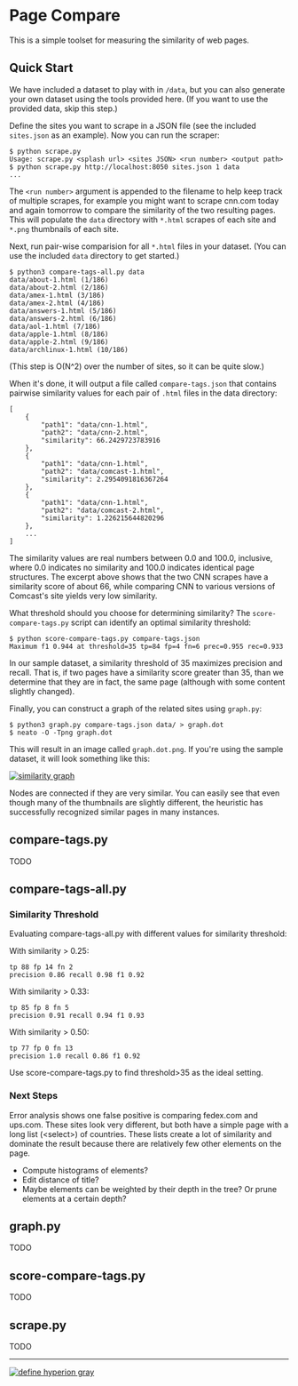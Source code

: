 # Page Compare

This is a simple toolset for measuring the similarity of web pages.

## Quick Start

We have included a dataset to play with in `/data`, but you can also generate
your own dataset using the tools provided here. (If you want to use the
provided data, skip this step.)

Define the sites you want to scrape in a JSON file (see the included
`sites.json` as an example). Now you can run the scraper:

    $ python scrape.py
    Usage: scrape.py <splash url> <sites JSON> <run number> <output path>
    $ python scrape.py http://localhost:8050 sites.json 1 data
    ...

The `<run number>` argument is appended to the filename to help keep track of
multiple scrapes, for example you might want to scrape cnn.com today and again
tomorrow to compare the similarity of the two resulting pages. This will
populate the `data` directory with `*.html` scrapes of each site and `*.png`
thumbnails of each site.

Next, run pair-wise comparision for all `*.html` files in your dataset. (You
can use the included `data` directory to get started.)

    $ python3 compare-tags-all.py data
    data/about-1.html (1/186)
    data/about-2.html (2/186)
    data/amex-1.html (3/186)
    data/amex-2.html (4/186)
    data/answers-1.html (5/186)
    data/answers-2.html (6/186)
    data/aol-1.html (7/186)
    data/apple-1.html (8/186)
    data/apple-2.html (9/186)
    data/archlinux-1.html (10/186)

(This step is O(N^2) over the number of sites, so it can be quite slow.)

When it's done, it will output a file called `compare-tags.json` that contains
pairwise similarity values for each pair of `.html` files in the data
directory:

    [
        {
            "path1": "data/cnn-1.html",
            "path2": "data/cnn-2.html",
            "similarity": 66.2429723783916
        },
        {
            "path1": "data/cnn-1.html",
            "path2": "data/comcast-1.html",
            "similarity": 2.2954091816367264
        },
        {
            "path1": "data/cnn-1.html",
            "path2": "data/comcast-2.html",
            "similarity": 1.226215644820296
        },
        ...
    ]

The similarity values are real numbers between 0.0 and 100.0, inclusive, where
0.0 indicates no similarity and 100.0 indicates identical page structures. The
excerpt above shows that the two CNN scrapes have a similarity score of about
66, while comparing CNN to various versions of Comcast's site yields very low
similarity.

What threshold should you choose for determining similarity? The `score-compare-tags.py` script can identify an optimal similarity threshold:

    $ python score-compare-tags.py compare-tags.json
    Maximum f1 0.944 at threshold=35 tp=84 fp=4 fn=6 prec=0.955 rec=0.933

In our sample dataset, a similarity threshold of 35 maximizes precision and
recall. That is, if two pages have a similarity score greater than 35, than we
determine that they are in fact, the same page (although with some content
slightly changed).

Finally, you can construct a graph of the related sites using `graph.py`:

    $ python3 graph.py compare-tags.json data/ > graph.dot
    $ neato -O -Tpng graph.dot

This will result in an image called `graph.dot.png`. If you're using the sample
dataset, it will look something like this:

[![similarity graph](./graph-thumb.dot.png)](./graph.dot.png)

Nodes are connected if they are very similar. You can easily see that even though many of the thumbnails are slightly different, the heuristic has successfully recognized similar pages in many instances.

## compare-tags.py

TODO

## compare-tags-all.py

### Similarity Threshold

Evaluating compare-tags-all.py with different values for similarity threshold: 

With similarity > 0.25:

    tp 88 fp 14 fn 2
    precision 0.86 recall 0.98 f1 0.92

With similarity > 0.33:

    tp 85 fp 8 fn 5
    precision 0.91 recall 0.94 f1 0.93

With similarity > 0.50:

    tp 77 fp 0 fn 13
    precision 1.0 recall 0.86 f1 0.92

Use score-compare-tags.py to find threshold>35 as the ideal setting.

### Next Steps

Error analysis shows one false positive is comparing fedex.com and ups.com. These sites look very different, but both have a simple page with a long list
(&lt;select&gt;) of countries. These lists create a lot of similarity and dominate the result because there are relatively few other elements on the page.

* Compute histograms of elements?
* Edit distance of title?
* Maybe elements can be weighted by their depth in the tree? Or prune elements at a certain depth?

## graph.py

TODO

## score-compare-tags.py

TODO

## scrape.py

TODO

---

[![define hyperion gray](https://hyperiongray.s3.amazonaws.com/define-hg.svg)](https://www.hyperiongray.com/?pk_campaign=github&pk_kwd=page-compare "Hyperion Gray")
